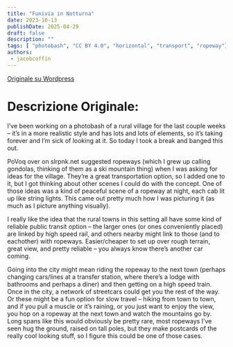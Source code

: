 ```yaml
---
title: "Funivia in Notturna"
date: 2023-10-13
publishDate: 2025-04-29
draft: false
description: ""
tags: [ "photobash", "CC BY 4.0", "horizontal", "transport", "ropeway"]
authors:
 - jacobcoffin
---
```


[Originale su Wordpress](https://jacobcoffinwrites.wordpress.com/2023/10/13/ropeway-at-night-photobash/)

# Descrizione Originale:

I’ve been working on a photobash of a rural village for the last couple weeks – it’s in a more realistic style and has lots and lots of elements, so it’s taking forever and I’m sick of looking at it. So today I took a break and banged this out.

PoVoq over on slrpnk.net suggested ropeways (which I grew up calling gondolas, thinking of them as a ski mountain thing) when I was asking for ideas for the village. They’re a great transportation option, so I added one to it, but I got thinking about other scenes I could do with the concept. One of those ideas was a kind of peaceful scene of a ropeway at night, each cab lit up like string lights. This came out pretty much how I was picturing it (as much as I picture anything visually).

I really like the idea that the rural towns in this setting all have some kind of reliable public transit option – the larger ones (or ones conveniently placed) are linked by high speed rail, and others nearby might link to those (and to eachother) with ropeways. Easier/cheaper to set up over rough terrain, great view, and pretty reliable – you always know there’s another car coming.

Going into the city might mean riding the ropeway to the next town (perhaps changing cars/lines at a transfer station, where there’s a lodge with bathrooms and perhaps a diner) and then getting on a high speed train. Once in the city, a network of streetcars could get you the rest of the way. Or these might be a fun option for slow travel – hiking from town to town, and if you pull a muscle or it’s raining, or you just want to enjoy the view, you hop on a ropeway at the next town and watch the mountains go by. Long spans like this would obviously be pretty rare, most ropeways I’ve seen hug the ground, raised on tall poles, but they make postcards of the really cool looking stuff, so I figure this could be one of those cases.
